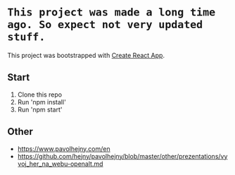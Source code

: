 # `This project was made a long time ago. So expect not very updated stuff.`

This project was bootstrapped with [Create React App](https://github.com/facebookincubator/create-react-app).

## Start
1) Clone this repo
2) Run 'npm install'
3) Run 'npm start'


## Other

- https://www.pavolhejny.com/en
- https://github.com/hejny/pavolhejny/blob/master/other/prezentations/vyvoj_her_na_webu-openalt.md
